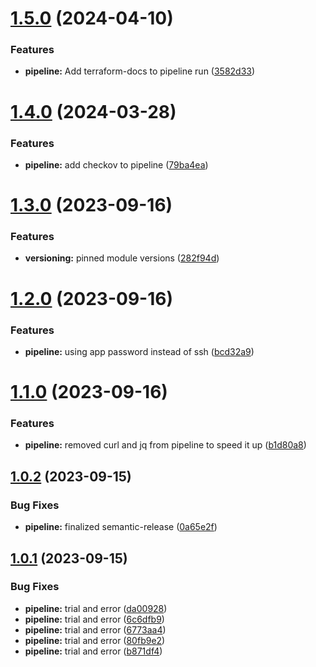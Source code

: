 # [1.5.0](https://bitbucket.org/metamorphant/aws-ec2-atlantis-alb/compare/1.4.0...1.5.0) (2024-04-10)


### Features

* **pipeline:** Add terraform-docs to pipeline run ([3582d33](https://bitbucket.org/metamorphant/aws-ec2-atlantis-alb/commits/3582d3314902e969f84da462d292bd90aa2fff18))

# [1.4.0](https://bitbucket.org/metamorphant/aws-ec2-atlantis-alb/compare/1.3.0...1.4.0) (2024-03-28)


### Features

* **pipeline:** add checkov to pipeline ([79ba4ea](https://bitbucket.org/metamorphant/aws-ec2-atlantis-alb/commits/79ba4eab1d4952769bc17aa44dd2c6f4b2beff73))

# [1.3.0](https://bitbucket.org/metamorphant/aws-ec2-atlantis-alb/compare/1.2.0...1.3.0) (2023-09-16)


### Features

* **versioning:** pinned module versions ([282f94d](https://bitbucket.org/metamorphant/aws-ec2-atlantis-alb/commits/282f94d7d4c1d5ae3346c77182ea4ac51bef63c6))

# [1.2.0](https://bitbucket.org/metamorphant/aws-ec2-atlantis-alb/compare/1.1.0...1.2.0) (2023-09-16)


### Features

* **pipeline:** using app password instead of ssh ([bcd32a9](https://bitbucket.org/metamorphant/aws-ec2-atlantis-alb/commits/bcd32a95099fe30338aa5018c188d9805e27b733))

# [1.1.0](https://bitbucket.org/metamorphant/aws-ec2-atlantis-alb/compare/1.0.2...1.1.0) (2023-09-16)


### Features

* **pipeline:** removed curl and jq from pipeline to speed it up ([b1d80a8](https://bitbucket.org/metamorphant/aws-ec2-atlantis-alb/commits/b1d80a8fc83138552694cecfa54e2bee90abc9c4))

## [1.0.2](https://bitbucket.org/metamorphant/aws-ec2-atlantis-alb/compare/1.0.1...1.0.2) (2023-09-15)


### Bug Fixes

* **pipeline:** finalized semantic-release ([0a65e2f](https://bitbucket.org/metamorphant/aws-ec2-atlantis-alb/commits/0a65e2fdc38663c45f3daeda50dfcd6e75a3f8c3))

## [1.0.1](https://bitbucket.org/metamorphant/aws-ec2-atlantis-alb/compare/v1.0.0...1.0.1) (2023-09-15)


### Bug Fixes

* **pipeline:** trial and error ([da00928](https://bitbucket.org/metamorphant/aws-ec2-atlantis-alb/commits/da0092895c1826674d5979e413536c0ebca004ff))
* **pipeline:** trial and error ([6c6dfb9](https://bitbucket.org/metamorphant/aws-ec2-atlantis-alb/commits/6c6dfb903973be5a1966f211565ad74e5b059355))
* **pipeline:** trial and error ([6773aa4](https://bitbucket.org/metamorphant/aws-ec2-atlantis-alb/commits/6773aa473e6c7a7ade8eff21868cca123b0e99df))
* **pipeline:** trial and error ([80fb9e2](https://bitbucket.org/metamorphant/aws-ec2-atlantis-alb/commits/80fb9e288e8971af37b38a05b7a3edaae229e1cb))
* **pipeline:** trial and error ([b871df4](https://bitbucket.org/metamorphant/aws-ec2-atlantis-alb/commits/b871df499012482aa049361d8d60ab813d690de3))
